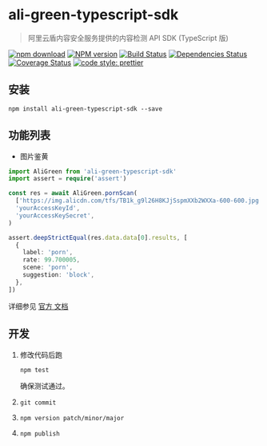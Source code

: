 # ali-green-typescript-sdk

> 阿里云盾内容安全服务提供的内容检测 API SDK
> (TypeScript 版)

[![npm download][download-image]][download-url]
[![NPM version](https://badge.fury.io/js/ali-green-sdk-typescript-sdk.png)](http://badge.fury.io/js/ali-green-sdk-typescript-sdk)
[![Build Status](https://travis-ci.com/Jeff-Tian/ali-green-sdk-typescript-sdk.svg?branch=master)](https://travis-ci.com/Jeff-Tian/ali-green-sdk-typescript-sdk)
[![Dependencies Status](https://david-dm.org/Jeff-Tian/ali-green-sdk-typescript-sdk.png)](https://david-dm.org/jeff-tian/ali-green-sdk-typescript-sdk)
[![Coverage Status](https://coveralls.io/repos/github/Jeff-Tian/ali-green-sdk-typescript-sdk/badge.svg?branch=master)](https://coveralls.io/github/Jeff-Tian/ali-green-sdk-typescript-sdk?branch=master)
[![code style: prettier](https://img.shields.io/badge/code_style-prettier-ff69b4.svg?style=flat-square)](https://github.com/Jeff-Tian/ali-green-sdk-typescript-sdk)

[download-image]: https://img.shields.io/npm/dm/ali-green-sdk-typescript-sdk.svg?style=flat-square
[download-url]: https://npmjs.org/package/ali-green-sdk-typescript-sdk

## 安装

```shell
npm install ali-green-typescript-sdk --save
```

## 功能列表

- 图片鉴黄

```typescript
import AliGreen from 'ali-green-typescript-sdk'
import assert = require('assert')

const res = await AliGreen.pornScan(
  ['https://img.alicdn.com/tfs/TB1k_g9l26H8KJjSspmXXb2WXXa-600-600.jpg'],
  'yourAccessKeyId',
  'yourAccessKeySecret',
)

assert.deepStrictEqual(res.data.data[0].results, [
  {
    label: 'porn',
    rate: 99.700005,
    scene: 'porn',
    suggestion: 'block',
  },
])
```

详细参见 [官方 文档](https://help.aliyun.com/document_detail/70292.html?spm=a2c4g.11186623.6.579.36a67a17uGxJhf)

## 开发

1. 修改代码后跑

   ```shell
   npm test
   ```

   确保测试通过。

2. `git commit`
3. `npm version patch/minor/major`
4. `npm publish`
